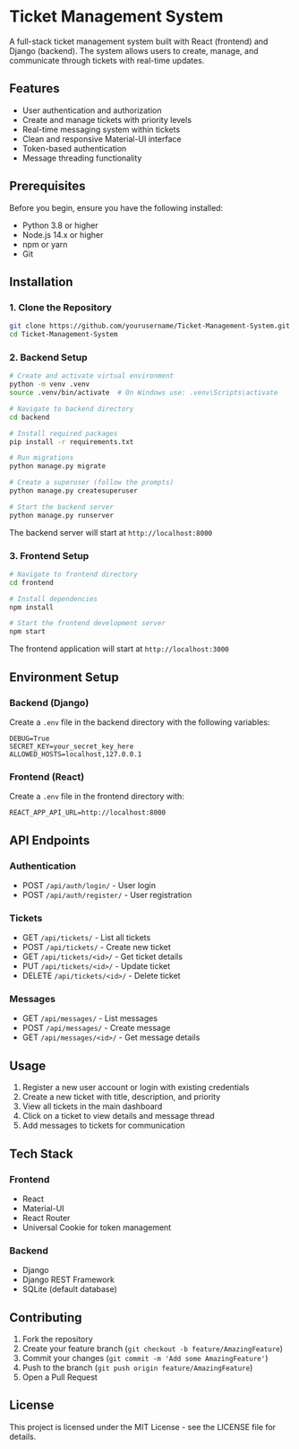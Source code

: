 # Ticket Management System

A full-stack ticket management system built with React (frontend) and Django (backend). The system allows users to create, manage, and communicate through tickets with real-time updates.

## Features

- User authentication and authorization
- Create and manage tickets with priority levels
- Real-time messaging system within tickets
- Clean and responsive Material-UI interface
- Token-based authentication
- Message threading functionality

## Prerequisites

Before you begin, ensure you have the following installed:
- Python 3.8 or higher
- Node.js 14.x or higher
- npm or yarn
- Git

## Installation

### 1. Clone the Repository

```bash
git clone https://github.com/yourusername/Ticket-Management-System.git
cd Ticket-Management-System
```

### 2. Backend Setup

```bash
# Create and activate virtual environment
python -m venv .venv
source .venv/bin/activate  # On Windows use: .venv\Scripts\activate

# Navigate to backend directory
cd backend

# Install required packages
pip install -r requirements.txt

# Run migrations
python manage.py migrate

# Create a superuser (follow the prompts)
python manage.py createsuperuser

# Start the backend server
python manage.py runserver
```

The backend server will start at `http://localhost:8000`

### 3. Frontend Setup

```bash
# Navigate to frontend directory
cd frontend

# Install dependencies
npm install

# Start the frontend development server
npm start
```

The frontend application will start at `http://localhost:3000`

## Environment Setup

### Backend (Django)

Create a `.env` file in the backend directory with the following variables:
```env
DEBUG=True
SECRET_KEY=your_secret_key_here
ALLOWED_HOSTS=localhost,127.0.0.1
```

### Frontend (React)

Create a `.env` file in the frontend directory with:
```env
REACT_APP_API_URL=http://localhost:8000
```

## API Endpoints

### Authentication
- POST `/api/auth/login/` - User login
- POST `/api/auth/register/` - User registration

### Tickets
- GET `/api/tickets/` - List all tickets
- POST `/api/tickets/` - Create new ticket
- GET `/api/tickets/<id>/` - Get ticket details
- PUT `/api/tickets/<id>/` - Update ticket
- DELETE `/api/tickets/<id>/` - Delete ticket

### Messages
- GET `/api/messages/` - List messages
- POST `/api/messages/` - Create message
- GET `/api/messages/<id>/` - Get message details

## Usage

1. Register a new user account or login with existing credentials
2. Create a new ticket with title, description, and priority
3. View all tickets in the main dashboard
4. Click on a ticket to view details and message thread
5. Add messages to tickets for communication

## Tech Stack

### Frontend
- React
- Material-UI
- React Router
- Universal Cookie for token management

### Backend
- Django
- Django REST Framework
- SQLite (default database)

## Contributing

1. Fork the repository
2. Create your feature branch (`git checkout -b feature/AmazingFeature`)
3. Commit your changes (`git commit -m 'Add some AmazingFeature'`)
4. Push to the branch (`git push origin feature/AmazingFeature`)
5. Open a Pull Request

## License

This project is licensed under the MIT License - see the LICENSE file for details. 